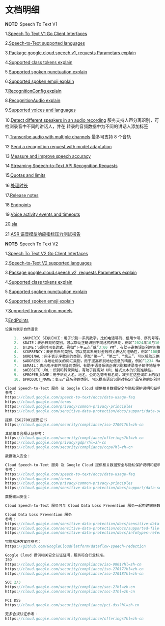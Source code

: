 # 文档明细

**NOTE:** Speech To Text V1

1.[Speech To Text V1 Go Client Interfaces](https://cloud.google.com/go/docs/reference/cloud.google.com/go/speech/latest/apiv1)

2.[Speech-to-Text supported languages](https://cloud.google.com/speech-to-text/docs/speech-to-text-supported-languages)

3.[Package google.cloud.speech.v1, requests Parametars explain](https://cloud.google.com/speech-to-text/docs/reference/rpc/google.cloud.speech.v1)

4.[Supported class tokens explain](https://cloud.google.com/speech-to-text/docs/class-tokens)

5.[Supported spoken punctuation explain](https://cloud.google.com/speech-to-text/docs/spoken-punctuation)

6.[Supported spoken emoji explain](https://cloud.google.com/speech-to-text/docs/spoken-emoji)

7.[RecognitionConfig explain](https://cloud.google.com/speech-to-text/docs/reference/rpc/google.cloud.speech.v1#recognitionconfig)

8.[RecognitionAudio explain](https://cloud.google.com/speech-to-text/docs/reference/rpc/google.cloud.speech.v1#recognitionaudio)

9.[Supported voices and languages](https://cloud.google.com/text-to-speech/docs/voices)

10.[Detect different speakers in an audio recording](https://cloud.google.com/speech-to-text/docs/multiple-voices#speech_transcribe_diarization_beta-go) 服务支持人声分离识别，可检测录音中不同的讲话人，并在 转录的音频数据中为不同的讲话人添加标签

11.[Transcribe audio with multiple channels](https://cloud.google.com/speech-to-text/docs/multi-channel) 最多可支持 8 个音轨

12.[Send a recognition request with model adaptation](https://cloud.google.com/speech-to-text/docs/adaptation)

13.[Measure and improve speech accuracy](https://cloud.google.com/speech-to-text/docs/speech-accuracy)

14.[Streaming Speech-to-Text API Recognition Requests](https://cloud.google.com/speech-to-text/docs/speech-to-text-requests#streaming-recognition)

15.[Quotas and limits](https://cloud.google.com/speech-to-text/v2/quotas)

16.[处理时长](https://cloud.google.com/speech-to-text/docs/speech-to-text-requests#synchronous-recognition)

17.[Release notes](https://cloud.google.com/speech-to-text/docs/release-notes?hl=zh-cn)

18.[Endpoints](https://cloud.google.com/speech-to-text/docs/endpoints#speech-sync-recognize-protocol)

19.[Voice activity events and timeouts](https://cloud.google.com/speech-to-text/v2/docs/voice-activity-events)

20.[sla](https://cloud.google.com/speech/sla?hl=en)

21.[ASR 语音模型响应指标压力测试报告](https://docs.google.com/document/d/12MujZnydR9QYBhZXRT7OZZnnwomhnywQGwv4qRyYVzI/edit?tab=t.flgjvcdcrtm9#heading=h.wv1941qd7cy6)

**NOTE:** Speech To Text V2

1.[Speech To Text V2 Go Client Interfaces](https://cloud.google.com/go/docs/reference/cloud.google.com/go/speech/latest/apiv2)

2.[Speech-to-Text V2 supported languages](https://cloud.google.com/speech-to-text/v2/docs/speech-to-text-supported-languages)

3.[Package google.cloud.speech.v2, requests Parametars explain](https://cloud.google.com/speech-to-text/v2/docs/reference/rpc/google.cloud.speech.v2)

4.[Supported class tokens explain](https://cloud.google.com/speech-to-text/v2/docs/class-tokens)

5.[Supported spoken punctuation explain](https://cloud.google.com/speech-to-text/v2/docs/spoken-punctuation)

6.[Supported spoken emoji explain](https://cloud.google.com/speech-to-text/v2/docs/spoken-emoji)

7.[Supported transcription models](https://cloud.google.com/speech-to-text/v2/docs/transcription-model#transcription_models)



7.[EndPoints](https://cloud.google.com/speech-to-text/v2/docs/reference/rest#service-endpoint)


```go
设置为表示自然语言

	1.	$NUMERIC_SEQUENCE：用于识别一系列数字，比如电话号码、信用卡号、序列号等。这类提示可以提高识别复杂数字串的准确性。
	2.	$DATE：表示日期的类别，可以帮助正确识别不同格式的日期，例如“2024年10月10日”或“October 10, 2024”。
	3.	$TIME：识别时间表达式，例如“下午三点”或“3:00 PM”，有助于避免误识别时间格式。
	4.	$CURRENCY：表示货币的类别，可以提高系统对金钱相关表达的准确性，例如“100美元”或“€50”。
	5.	$ORDINAL：用于表示序数词的类别，例如“第一”、“第二”、“第三”，可以帮助正确转录数字的顺序形式。
	6.	$ADDRESS：与地址相关的词汇类别，用于提高识别地址信息的精度，例如“1234 Main St”或“5th Avenue”。
	7.	$EMAIL：表示电子邮件地址的类别，有助于语音系统正确识别和转录电子邮件地址中的字符和符号。
	8.	$WEBSITE_URL：识别和转录网址，有助于提高对 URL 格式文本的识别准确性。
	9.	$PROPER_NAME：用于识别人名、地名、公司名等专有名词，减少在这些词汇上的误差。
	10.	$PRODUCT_NAME：表示产品名称的类别，可以提高语音识别对特定产品名称的识别精度，特别适用于电商场景。
```

```go
Cloud Speech-to-Text 服务 及 Google Cloud 提供相关数据安全与隐私保护说明和证明。
参考：
https://cloud.google.com/speech-to-text/docs/data-usage-faq
https://cloud.google.com/terms
https://cloud.google.com/privacy/common-privacy-principles
https://cloud.google.com/sensitive-data-protection/docs/support/data-security?hl=zh-cn

提供 ISO27001资质证书
https://cloud.google.com/security/compliance/iso-27001?hl=zh-cn

其他相关合规认证参考：
https://cloud.google.com/security/compliance/offerings?hl=zh-cn
https://cloud.google.com/privacy/gdpr?hl=zh-cn
https://cloud.google.com/security/compliance/ccpa?hl=zh-cn

```

```go
数据输入安全：

Cloud Speech-to-Text 服务 及 Google Cloud 提供相关数据安全与隐私保护说明和证明。
参考：
https://cloud.google.com/speech-to-text/docs/data-usage-faq
https://cloud.google.com/terms
https://cloud.google.com/privacy/common-privacy-principles
https://cloud.google.com/sensitive-data-protection/docs/support/data-security?hl=zh-cn

数据输出安全：

Cloud Speech-to-Text 服务可与 Cloud Data Loss Prevention 服务一起构建敏感数据保护体系，对敏感数据/信息进行分类和去标识化。Cloud Data Loss Prevention 服务支持全球以及不同国家的敏感数据保护使用信息类型，并支持用户通过自定义检测器来自定义检测行为，以便敏感数据保护对与用户指定的模式匹配的敏感数据进行检查或去标识化。

Cloud Data Loss Prevention 服务
参考：
https://cloud.google.com/sensitive-data-protection/docs/sensitive-data-protection-overview?hl=zh-cn
https://cloud.google.com/sensitive-data-protection/docs/supported-file-types?hl=zh-cn
https://cloud.google.com/sensitive-data-protection/docs/infotypes-reference?hl=zh-cn

完整解决方案可参考：
https://github.com/GoogleCloudPlatform/dataflow-speech-redaction
```

```go
Google Cloud 提供相关安全认证证明，服务符合行业标准。
ISO
https://cloud.google.com/security/compliance/iso-9001?hl=zh-cn
https://cloud.google.com/security/compliance/iso-27017?hl=zh-cn
https://cloud.google.com/security/compliance/iso-27018?hl=zh-cn

SOC 2/3
https://cloud.google.com/security/compliance/soc-2?hl=zh-cn
https://cloud.google.com/security/compliance/soc-3?hl=zh-cn

PCI DSS
https://cloud.google.com/security/compliance/pci-dss?hl=zh-cn

更多合规认证参考：
https://cloud.google.com/security/compliance/offerings?hl=zh-cn
```
